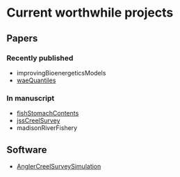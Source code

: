 
# Current worthwhile projects

## Papers

### Recently published

* improvingBioenergeticsModels
* [waeQuantiles](/waeQuantiles)


### In manuscript

* [fishStomachContents](/fishStomachContents)
* [jssCreelSurvey](/jssCreelSurvey)
* madisonRiverFishery

## Software

* [AnglerCreelSurveySimulation](/AnglerCreelSurveySimulation)

